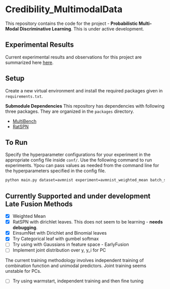 # Credibility_MultimodalData
This repository contains the code for the project - **Probabilistic Multi-Modal Discriminative Learning**. This is under active development.

## Experimental Results
Current experimental results and observations for this project are summarized here [here](https://api.wandb.ai/links/sahil-sidheekh/x00203ky).

## Setup
Create a new virtual environment and install the required packages given in `requirements.txt`.

**Submodule Dependencies**
This repository has dependencies with following three packages. They are organized in the `packages` directory.
- [MultiBench](https://github.com/braun-steven/spn-pytorch-experiments)
- [RatSPN](https://github.com/pliang279/MultiBench)

## To Run
Specify the hyperparameter configurations for your experiment in the appropriate config file inside `conf/`. 
Use the following command to run experiments. Ypou can pass values as needed from the command line for the hyperparameters specified in the config file.

```bash
python main.py dataset=avmnist experiment=avmnist_weighted_mean batch_size=128
```

## Currently Supported and under development Late Fusion Methods
- [x] Weighted Mean
- [x] RatSPN with dirichlet leaves. This does not seem to be learning - **needs debugging**. 
- [x] EinsumNet with Dirichlet and Binomial leaves
- [x] Try Categorical leaf with gumbel softmax
- [ ] Try using with Gaussians in feature space - EarlyFusion
- [ ] Implement joint distribution over y, y_i for PC 

The current training methodology involves independent training of combination function and unimodal predictors.
Joint training seems unstable for PCs. 

- [ ] Try using warmstart, independent training and then fine tuning

    